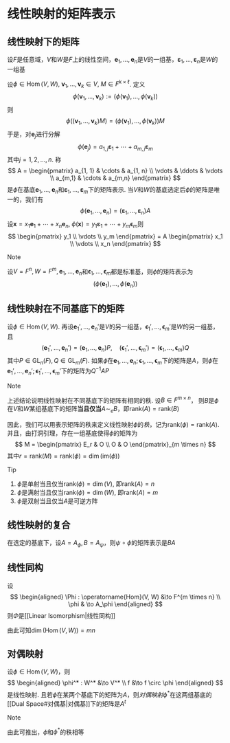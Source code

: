 # 线性映射的矩阵表示
## 线性映射下的矩阵
设$F$是任意域，$V$和$W$是$F$上的线性空间，$\boldsymbol e_1, \ldots, \boldsymbol e_n$是$V$的一组基，$\boldsymbol \varepsilon_1, \ldots, \boldsymbol \varepsilon_n$是$W$的一组基

设$\phi \in \operatorname{Hom}(V, W),\; \boldsymbol v_1, \ldots, \boldsymbol v_k \in V,\;M \in F^{k \times \ell}$. 定义
$$
\phi(\boldsymbol v_1, \ldots, \boldsymbol v_k) := (\phi(\boldsymbol v_1), \ldots, \phi(\boldsymbol v_k))
$$
则
$$
\phi((\boldsymbol v_1, \ldots, \boldsymbol v_k) M) = (\phi(\boldsymbol v_1), \ldots, \phi(\boldsymbol v _k))M
$$
于是，对$\boldsymbol e_j$进行分解
$$
\phi(\boldsymbol e_j) = a_{1,j} \boldsymbol \varepsilon_1 + \cdots + a_{m,j} \boldsymbol \varepsilon_m
$$
其中$j = 1, 2, \ldots, n$. 称
$$
A = \begin{pmatrix}
a_{1, 1} & \cdots & a_{1, n} \\
\vdots & \ddots & \vdots \\
a_{m,1} & \cdots & a_{m,n}
\end{pmatrix}
$$
是$\phi$在基底$\boldsymbol e_1, \ldots, \boldsymbol e_n$和$\boldsymbol \varepsilon_1, \ldots, \boldsymbol \varepsilon_m$下的矩阵表示. 当$V$和$W$的基底选定后$\phi$的矩阵是唯一的，我们有
$$
\phi(\boldsymbol e_1, \ldots, \boldsymbol e_n) = (\boldsymbol \varepsilon_1, \ldots, \boldsymbol \varepsilon_n) A
$$
设$\boldsymbol x = x_1 \boldsymbol e_1 + \cdots + x_n \boldsymbol e_n, \; \phi(\boldsymbol x) = y_1 \boldsymbol \varepsilon_1 + \cdots + y_m \boldsymbol \epsilon_m$则
$$
\begin{pmatrix}
y_1 \\ \vdots \\ y_m
\end{pmatrix} = A \begin{pmatrix}
x_1 \\ \vdots \\ x_n
\end{pmatrix}
$$
> [!Note]
> 设$V = F^n, W = F^m, \boldsymbol e_1, \ldots, \boldsymbol e_n$和$\boldsymbol \epsilon_1, \ldots, \boldsymbol \epsilon_m$都是标准基，则$\phi$的矩阵表示为
> $$
> (\phi(\boldsymbol e_1), \ldots, \phi(\boldsymbol e_n))
> $$

## 线性映射在不同基底下的矩阵
设$\phi \in \operatorname{Hom}(V, W)$. 再设$\boldsymbol e_1', \ldots, \boldsymbol e_n'$是$V$的另一组基，$\boldsymbol \epsilon_1', \ldots, \boldsymbol \epsilon_m'$是$W$的另一组基，且
$$
(\boldsymbol e_1', \ldots, \boldsymbol e_n') = (\boldsymbol e_1, \ldots, \boldsymbol e_n) P ,\quad (\boldsymbol \epsilon_1', \ldots, \boldsymbol \epsilon_m') = (\boldsymbol \epsilon_1, \ldots, \boldsymbol \epsilon_m) Q
$$
其中$P \in \mathrm{GL}_n(F), Q \in \mathrm{GL}_m(F)$. 如果$\phi$在$\boldsymbol e_1, \ldots, \boldsymbol e_n; \boldsymbol \epsilon_1, \ldots, \boldsymbol \epsilon_m$下的矩阵是$A$，则$\phi$在$\boldsymbol e_1', \ldots, \boldsymbol e_n'; \boldsymbol \epsilon_1', \ldots, \boldsymbol \epsilon_m'$下的矩阵为$Q^{-1}AP$

> [!Note] 
> 上述结论说明线性映射在不同基底下的矩阵有相同的秩. 设$B \in F^{m \times n}$， 则$B$是$\phi$在$V$和$W$某组基底下的矩阵**当且仅当**$A \sim_e B$，即$\mathrm{rank}(A) = \mathrm{rank}(B)$

因此，我们可以用表示矩阵的秩来定义线性映射$\phi$的*秩*，记为$\mathrm{rank}(\phi) = \mathrm{rank}(A)$. 并且，由打洞引理，存在一组基底使得$\phi$的矩阵为
$$
M = \begin{pmatrix}
E_r & O \\ O & O
\end{pmatrix}_{m \times n}
$$
其中$r = \mathrm{rank}(M) = \mathrm{rank}(\phi) = \dim(\mathrm{im}(\phi))$

> [!Tip]
> 1. $\phi$是单射当且仅当$\mathrm{rank}(\phi) = \dim(V)$, 即$\mathrm{rank}(A) = n$
> 2. $\phi$是满射当且仅当$\mathrm{rank}(\phi) = \dim(W)$, 即$\mathrm{rank}(A) = m$
> 3. $\phi$是双射当且仅当$A$是可逆方阵
## 线性映射的复合
在选定的基底下，设$A = A_\phi, B = A_\psi$，则$\psi \circ \phi$的矩阵表示是$BA$
## 线性同构
设
$$
\begin{aligned}
\Phi : \operatorname{Hom}(V, W) &\to F^{m \times n} \\
\phi & \to A_\phi
\end{aligned}
$$
则$\Phi$是[[Linear Isomorphism|线性同构]]

由此可知$\dim(\operatorname{Hom}(V, W)) = mn$
## 对偶映射
设$\phi \in  \operatorname{Hom}(V, W)$，则
$$
\begin{aligned}
\phi^* : W^* &\to V^* \\
f &\to f \circ \phi
\end{aligned}
$$
是线性映射. 且若$\phi$在某两个基底下的矩阵为$A$，则*对偶映射*$\phi^*$在这两组基底的[[Dual Space#对偶基|对偶基]]下的矩阵是$A^t$

> [!Note]
> 由此可推出，$\phi$和$\phi^*$的秩相等

